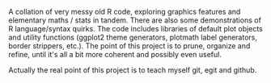 A collation of very messy old R code, exploring graphics features and elementary maths / stats in tandem. There are also some demonstrations of R language/syntax quirks. The code includes libraries of default plot objects and utility functions (ggplot2 theme generators, plotmath label generators, border strippers, etc.). The point of this project is to prune, organize and refine, until it's all a bit more coherent and possibly even useful.

Actually the real point of this project is to teach myself git, egit and github.